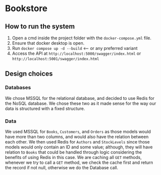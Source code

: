 # Bookstore
## How to run the system
1. Open a cmd inside the project folder with the `docker-compose.yml` file.
2. Ensure that docker desktop is open.
3. Run `docker compose up -d --build` <-- or any preferred variant
4. Access the API at `http://localhost:5000/swagger/index.html` or `http://localhost:5001/swagger/index.html`

## Design choices
### Databases
We chose MSSQL for the relational database, and decided to use Redis for the NoSQL database. We chose these two as it made sense for the way our data is structured with a fixed structure.

### Data
We used MSSQL for `Books`, `Customers`, and `Orders` as those models would have more than two columns, and would also have the relation between each other. We then used Redis for `Authors` and `StockLevels` since those models would only contain an ID and some value; although, they will have relation to `Books` that could be handled through logic considering the benefits of using Redis in this case. We are caching all `GET` methods, whenever we try to call a `GET` method, we check the cache first and return the record if not null, otherwise we do the Database call.
